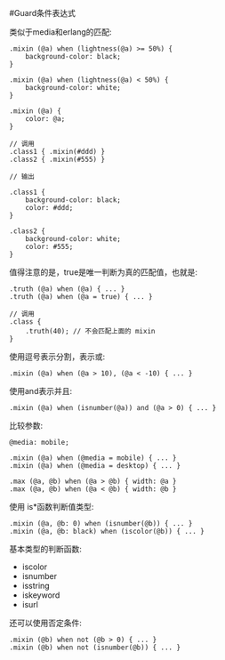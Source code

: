 #Guard条件表达式

类似于media和erlang的匹配:

```
.mixin (@a) when (lightness(@a) >= 50%) {
    background-color: black;
}

.mixin (@a) when (lightness(@a) < 50%) {
    background-color: white;
}

.mixin (@a) {
    color: @a;
}

// 调用
.class1 { .mixin(#ddd) }
.class2 { .mixin(#555) }

// 输出

.class1 {
    background-color: black;
    color: #ddd;
}

.class2 {
    background-color: white;
    color: #555;
}
```

值得注意的是，true是唯一判断为真的匹配值，也就是:

```
.truth (@a) when (@a) { ... }
.truth (@a) when (@a = true) { ... }

// 调用
.class {
	.truth(40); // 不会匹配上面的 mixin
}
```

使用逗号表示分割，表示或:

```
.mixin (@a) when (@a > 10), (@a < -10) { ... }
```

使用and表示并且: 

```
.mixin (@a) when (isnumber(@a)) and (@a > 0) { ... }
```

比较参数:

```
@media: mobile;

.mixin (@a) when (@media = mobile) { ... }
.mixin (@a) when (@media = desktop) { ... }

.max (@a, @b) when (@a > @b) { width: @a }
.max (@a, @b) when (@a < @b) { width: @b }
```

使用 is*函数判断值类型:

```
.mixin (@a, @b: 0) when (isnumber(@b)) { ... }
.mixin (@a, @b: black) when (iscolor(@b)) { ... }
```

基本类型的判断函数:

* iscolor
* isnumber
* isstring
* iskeyword
* isurl

还可以使用否定条件:

```
.mixin (@b) when not (@b > 0) { ... }
.mixin (@b) when not (isnumber(@b)) { ... }
```